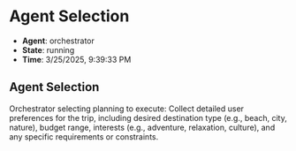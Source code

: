 # Agent Selection

- **Agent**: orchestrator
- **State**: running
- **Time**: 3/25/2025, 9:39:33 PM

## Agent Selection

Orchestrator selecting planning to execute: Collect detailed user preferences for the trip, including desired destination type (e.g., beach, city, nature), budget range, interests (e.g., adventure, relaxation, culture), and any specific requirements or constraints.

